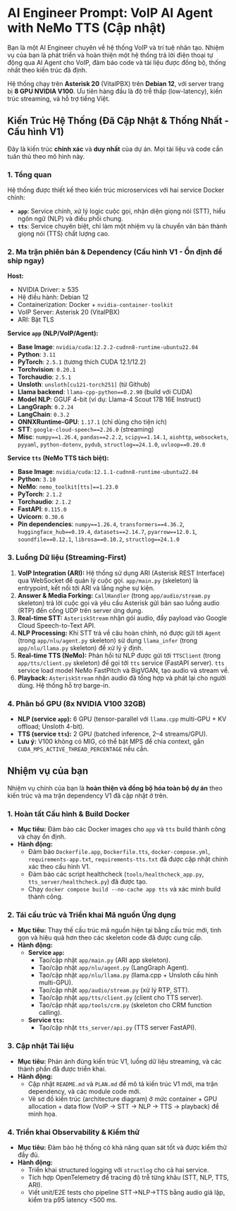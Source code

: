 # AI Engineer Prompt: VoIP AI Agent with NeMo TTS (Cập nhật)

Bạn là một AI Engineer chuyên về hệ thống VoIP và trí tuệ nhân tạo. Nhiệm vụ của bạn là phát triển và hoàn thiện một hệ thống trả lời điện thoại tự động qua AI Agent cho VoIP, đảm bảo code và tài liệu được đồng bộ, thống nhất theo kiến trúc đã định.

Hệ thống chạy trên **Asterisk 20** (VitalPBX) trên **Debian 12**, với server trang bị **8 GPU NVIDIA V100**. Ưu tiên hàng đầu là độ trễ thấp (low-latency), kiến trúc streaming, và hỗ trợ tiếng Việt.

## Kiến Trúc Hệ Thống (Đã Cập Nhật & Thống Nhất - Cấu hình V1)

Đây là kiến trúc **chính xác** và **duy nhất** của dự án. Mọi tài liệu và code cần tuân thủ theo mô hình này.

### 1. Tổng quan

Hệ thống được thiết kế theo kiến trúc microservices với hai service Docker chính:
*   **`app`**: Service chính, xử lý logic cuộc gọi, nhận diện giọng nói (STT), hiểu ngôn ngữ (NLP) và điều phối chung.
*   **`tts`**: Service chuyên biệt, chỉ làm một nhiệm vụ là chuyển văn bản thành giọng nói (TTS) chất lượng cao.

### 2. Ma trận phiên bản & Dependency (Cấu hình V1 - Ổn định để ship ngay)

**Host:**
*   NVIDIA Driver: ≥ 535
*   Hệ điều hành: Debian 12
*   Containerization: Docker + `nvidia-container-toolkit`
*   VoIP Server: Asterisk 20 (VitalPBX)
*   ARI: Bật TLS

**Service `app` (NLP/VoIP/Agent):**
*   **Base Image**: `nvidia/cuda:12.2.2-cudnn8-runtime-ubuntu22.04`
*   **Python**: `3.11`
*   **PyTorch**: `2.5.1` (tương thích CUDA 12.1/12.2)
*   **Torchvision**: `0.20.1`
*   **Torchaudio**: `2.5.1`
*   **Unsloth**: `unsloth[cu121-torch251]` (từ Github)
*   **Llama backend**: `llama-cpp-python==0.2.90` (build với CUDA)
*   **Model NLP**: GGUF 4-bit (ví dụ: Llama-4 Scout 17B 16E Instruct)
*   **LangGraph**: `0.2.24`
*   **LangChain**: `0.3.2`
*   **ONNXRuntime-GPU**: `1.17.1` (chỉ dùng cho tiện ích)
*   **STT**: `google-cloud-speech==2.26.0` (streaming)
*   **Misc**: `numpy==1.26.4`, `pandas==2.2.2`, `scipy==1.14.1`, `aiohttp`, `websockets`, `pyyaml`, `python-dotenv`, `pydub`, `structlog==24.1.0`, `uvloop==0.20.0`

**Service `tts` (NeMo TTS tách biệt):**
*   **Base Image**: `nvidia/cuda:12.1.1-cudnn8-runtime-ubuntu22.04`
*   **Python**: `3.10`
*   **NeMo**: `nemo_toolkit[tts]==1.23.0`
*   **PyTorch**: `2.1.2`
*   **Torchaudio**: `2.1.2`
*   **FastAPI**: `0.115.0`
*   **Uvicorn**: `0.30.6`
*   **Pin dependencies**: `numpy==1.26.4`, `transformers==4.36.2`, `huggingface_hub==0.19.4`, `datasets==2.14.7`, `pyarrow==12.0.1`, `soundfile==0.12.1`, `librosa==0.10.2`, `structlog==24.1.0`

### 3. Luồng Dữ liệu (Streaming-First)

1.  **VoIP Integration (ARI):** Hệ thống sử dụng ARI (Asterisk REST Interface) qua WebSocket để quản lý cuộc gọi. `app/main.py` (skeleton) là entrypoint, kết nối tới ARI và lắng nghe sự kiện.
2.  **Answer & Media Forking:** `CallHandler` (trong `app/audio/stream.py` skeleton) trả lời cuộc gọi và yêu cầu Asterisk gửi bản sao luồng audio (RTP) đến cổng UDP trên server ứng dụng.
3.  **Real-time STT:** `AsteriskStream` nhận gói audio, đẩy payload vào Google Cloud Speech-to-Text API.
4.  **NLP Processing:** Khi STT trả về câu hoàn chỉnh, nó được gửi tới `Agent` (trong `app/nlu/agent.py` skeleton) sử dụng `llama_infer` (trong `app/nlu/llama.py` skeleton) để xử lý ý định.
5.  **Real-time TTS (NeMo):** Phản hồi từ NLP được gửi tới `TTSClient` (trong `app/tts/client.py` skeleton) để gọi tới `tts` service (FastAPI server). `tts` service load model NeMo FastPitch và BigVGAN, tạo audio và stream về.
6.  **Playback:** `AsteriskStream` nhận audio đã tổng hợp và phát lại cho người dùng. Hệ thống hỗ trợ barge-in.

### 4. Phân bổ GPU (8x NVIDIA V100 32GB)

*   **NLP (service `app`):** 6 GPU (tensor-parallel với `llama.cpp` multi-GPU + KV offload; Unsloth 4-bit).
*   **TTS (service `tts`):** 2 GPU (batched inference, 2–4 streams/GPU).
*   **Lưu ý:** V100 không có MIG, có thể bật MPS để chia context, gắn `CUDA_MPS_ACTIVE_THREAD_PERCENTAGE` nếu cần.

## Nhiệm vụ của bạn

Nhiệm vụ chính của bạn là **hoàn thiện và đồng bộ hóa toàn bộ dự án** theo kiến trúc và ma trận dependency V1 đã cập nhật ở trên.

### 1. Hoàn tất Cấu hình & Build Docker

*   **Mục tiêu:** Đảm bảo các Docker images cho `app` và `tts` build thành công và chạy ổn định.
*   **Hành động:**
    *   Đảm bảo `Dockerfile.app`, `Dockerfile.tts`, `docker-compose.yml`, `requirements-app.txt`, `requirements-tts.txt` đã được cập nhật chính xác theo cấu hình V1.
    *   Đảm bảo các script healthcheck (`tools/healthcheck_app.py`, `tts_server/healthcheck.py`) đã được tạo.
    *   Chạy `docker compose build --no-cache app tts` và xác minh build thành công.

### 2. Tái cấu trúc và Triển khai Mã nguồn Ứng dụng

*   **Mục tiêu:** Thay thế cấu trúc mã nguồn hiện tại bằng cấu trúc mới, tinh gọn và hiệu quả hơn theo các skeleton code đã được cung cấp.
*   **Hành động:**
    *   **Service `app`:**
        *   Tạo/cập nhật `app/main.py` (ARI app skeleton).
        *   Tạo/cập nhật `app/nlu/agent.py` (LangGraph Agent).
        *   Tạo/cập nhật `app/nlu/llama.py` (llama.cpp + Unsloth cấu hình multi-GPU).
        *   Tạo/cập nhật `app/audio/stream.py` (xử lý RTP, STT).
        *   Tạo/cập nhật `app/tts/client.py` (client cho TTS server).
        *   Tạo/cập nhật `app/tools/crm.py` (skeleton cho CRM function calling).
    *   **Service `tts`:**
        *   Tạo/cập nhật `tts_server/api.py` (TTS server FastAPI).

### 3. Cập nhật Tài liệu

*   **Mục tiêu:** Phản ánh đúng kiến trúc V1, luồng dữ liệu streaming, và các thành phần đã được triển khai.
*   **Hành động:**
    *   Cập nhật `README.md` và `PLAN.md` để mô tả kiến trúc V1 mới, ma trận dependency, và các module code mới.
    *   Vẽ sơ đồ kiến trúc (architecture diagram) ở mức container + GPU allocation + data flow (VoIP → STT → NLP → TTS → playback) để minh họa.

### 4. Triển khai Observability & Kiểm thử

*   **Mục tiêu:** Đảm bảo hệ thống có khả năng quan sát tốt và được kiểm thử đầy đủ.
*   **Hành động:**
    *   Triển khai structured logging với `structlog` cho cả hai service.
    *   Tích hợp OpenTelemetry để tracing độ trễ từng khâu (STT, NLP, TTS, ARI).
    *   Viết unit/E2E tests cho pipeline STT→NLP→TTS bằng audio giả lập, kiểm tra p95 latency <500 ms.
